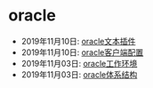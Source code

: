 # oracle  
  * 2019年11月10日: [oracle文本插件](./2019-11-10-oracle文本插件.md)  
  * 2019年11月10日: [oracle客户端配置](./2019-11-10-oracle客户端配置.md)  
  * 2019年11月03日: [oracle工作环境](./2019-11-03-oracle工作环境.md)  
  * 2019年11月03日: [oracle体系结构](./2019-11-03-oracle体系结构.md)  
